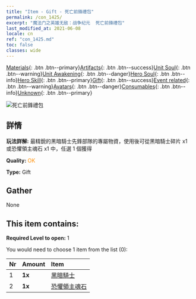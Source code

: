 ```yaml
---
title: "Item - Gift - 死亡前鋒禮包"
permalink: /con_1425/
excerpt: "魔法门之英雄无敌：战争纪元  死亡前鋒禮包"
last_modified_at: 2021-06-08
locale: cn
ref: "con_1425.md"
toc: false
classes: wide
---
```

 [Materials](/ItemsCN/){: .btn .btn--primary}[Artifacts](/ItemsCN/Artifacts/){: .btn .btn--success}[Unit Soul](/ItemsCN/UnitSoul/){: .btn .btn--warning}[Unit Awakening](/ItemsCN/UnitAwakening/){: .btn .btn--danger}[Hero Soul](/ItemsCN/HeroSoul/){: .btn .btn--info}[Hero Skill](/ItemsCN/HeroSkill/){: .btn .btn--primary}[Gift](/ItemsCN/Gift/){: .btn .btn--success}[Event related](/ItemsCN/Events/){: .btn .btn--warning}[Avatars](/ItemsCN/Avatars/){: .btn .btn--danger}[Consumables](/ItemsCN/Consumables/){: .btn .btn--info}[Unknown](/ItemsCN/Unknown/){: .btn .btn--primary}

 ![死亡前鋒禮包](/images/t/i_907011.png)

## 詳情
 **玩法詳解:** 最精銳的黑暗騎士先鋒部隊的專屬物資，使用後可從黑暗騎士碎片 x1 或恐懼領主魂石 x1 中，任選 1 個獲得

 **Quality:** <span style="color: #FF8C00">OK</span>

 **Type:** Gift

## Gather

  None

## This item contains:

 **Required Level to open:** 1

 You would need to choose 1 item from the list (0):

  | Nr | Amount |     Item    |
  |:---|:-------|:------------|
  | 1 |  **1x** | [黑暗騎士](/cn/Items/unt_213/) |  | 
  | 2 |  **1x** | [恐懼領主魂石](/cn/Items/unt_302/) |  | 
